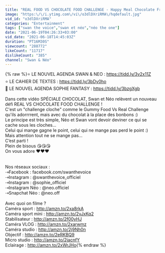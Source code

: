 ```yaml
---
title: "REAL FOOD VS CHOCOLATE FOOD CHALLENGE - Happy Meal Chocolate French Fries"
image: "https:\/\/i.ytimg.com\/vi\/o3dlDXriRMA\/hqdefault.jpg"
vid_id: "o3dlDXriRMA"
categories: "Entertainment"
tags: ["swan the voice","swan et néo","néo the one"]
date: "2021-06-19T04:26:33+03:00"
vid_date: "2021-06-18T14:45:03Z"
duration: "PT16M30S"
viewcount: "288772"
likeCount: "11717"
dislikeCount: "385"
channel: "Swan & Néo"
---
```

{% raw %}⭐️ LE NOUVEL AGENDA SWAN &amp; NEO : <a rel="nofollow" target="blank" href="https://tidd.ly/3v2x11Z">https://tidd.ly/3v2x11Z</a><br />⭐️ LE CAHIER DE TEXTES  : <a rel="nofollow" target="blank" href="https://tidd.ly/3bDy0ho">https://tidd.ly/3bDy0ho</a><br />🦄 LE NOUVEL AGENDA SOPHIE FANTASY : <a rel="nofollow" target="blank" href="https://tidd.ly/3bzgXgb">https://tidd.ly/3bzgXgb</a><br /><br />Dans cette vidéo SPÉCIALE CHOCOLAT, Swan et Néo relèvent un nouveau défi REAL VS CHOCOLATE FOOD CHALLENGE !<br />C'est un &quot;challenge cloche&quot; comme le Gummy Food Vs Real Challenge qu'ils adorrrrent, mais avec du chocolat à la place des bonbons :)<br />Le principe est très simple, Néo et Swan vont devoir deviner ce qui se cache sous les cloches…<br />Celui qui mange gagne le point, celui qui ne mange pas perd le point :)<br />Mais attention tout ne se mange pas...<br />C’est parti !<br />Plein de bisous 😘😘😘<br />On vous adore ❤️❤️❤️<br /><br /><br />Nos réseaux sociaux :<br />⇢Facebook : facebook.com/swanthevoice<br />⇢Instagram : @swanthevoice_officiel<br />⇢Instagram : @sophie_officiel<br />⇢Instagram Néo : @neo.officiel<br />⇢Snapchat Néo : @neo.off<br /><br />Avec quoi on filme ?<br />Caméra sport : <a rel="nofollow" target="blank" href="http://amzn.to/2xa8rkA">http://amzn.to/2xa8rkA</a><br />Caméra sport mini : <a rel="nofollow" target="blank" href="http://amzn.to/2vJxKq2">http://amzn.to/2vJxKq2</a><br />Stabilisateur : <a rel="nofollow" target="blank" href="http://amzn.to/2f00yHJ">http://amzn.to/2f00yHJ</a><br />Caméra VLOG : <a rel="nofollow" target="blank" href="http://amzn.to/2xarwmz">http://amzn.to/2xarwmz</a><br />Caméra studio : <a rel="nofollow" target="blank" href="http://amzn.to/2j9Nh0n">http://amzn.to/2j9Nh0n</a><br />Objectif : <a rel="nofollow" target="blank" href="http://amzn.to/2eRKBQ9">http://amzn.to/2eRKBQ9</a><br />Micro studio : <a rel="nofollow" target="blank" href="http://amzn.to/2jacnfY">http://amzn.to/2jacnfY</a><br />Eclairage : <a rel="nofollow" target="blank" href="http://amzn.to/2xWrJHo">http://amzn.to/2xWrJHo</a>{% endraw %}
